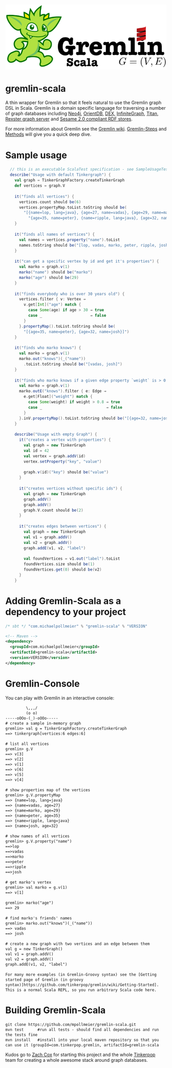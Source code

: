 ![logo](https://github.com/mpollmeier/gremlin-scala/raw/master/doc/images/gremlin-scala-logo.png)

gremlin-scala
=============
A thin wrapper for Gremlin so that it feels natural to use the Gremlin graph DSL in Scala. 
Gremlin is a domain specific language for traversing a number of graph databases including
[Neo4j](http://neo4j.org/),
[OrientDB](http://www.orientechnologies.com/),
[DEX](http://www.sparsity-technologies.com/dex),
[InfiniteGraph](http://www.infinitegraph.com/),
[Titan](http://thinkaurelius.github.com/titan/),
[Rexster graph server](http://rexster.tinkerpop.com)
and [Sesame 2.0 compliant RDF stores](http://www.openrdf.org).

For more information about Gremlin see the [Gremlin wiki](https://github.com/tinkerpop/gremlin/wiki).
[Gremlin-Steps](https://github.com/tinkerpop/gremlin/wiki/Gremlin-Steps) and [Methods](https://github.com/tinkerpop/gremlin/wiki/Gremlin-Methods) will give you a quick deep dive. 

Sample usage
=============

```scala
  // this is an executable ScalaTest specification - see SampleUsageTest.scala for full setup
  describe("Usage with default Tinkergraph") {
    val graph = TinkerGraphFactory.createTinkerGraph
    def vertices = graph.V

    it("finds all vertices") {
      vertices.count should be(6)
      vertices.propertyMap.toList.toString should be(
        "[{name=lop, lang=java}, {age=27, name=vadas}, {age=29, name=marko}, " +
          "{age=35, name=peter}, {name=ripple, lang=java}, {age=32, name=josh}]")
    }

    it("finds all names of vertices") {
      val names = vertices.property("name").toList
      names.toString should be("[lop, vadas, marko, peter, ripple, josh]")
    }

    it("can get a specific vertex by id and get it's properties") {
      val marko = graph.v(1)
      marko("name") should be("marko")
      marko("age") should be(29)
    }

    it("finds everybody who is over 30 years old") {
      vertices.filter { v: Vertex ⇒
        v.get[Int]("age") match {
          case Some(age) if age > 30 ⇒ true
          case _                     ⇒ false
        }
      }.propertyMap().toList.toString should be(
        "[{age=35, name=peter}, {age=32, name=josh}]")
    }

    it("finds who marko knows") {
      val marko = graph.v(1)
      marko.out("knows")(_("name"))
        .toList.toString should be("[vadas, josh]")
    }

    it("finds who marko knows if a given edge property `weight` is > 0.8") {
      val marko = graph.v(1)
      marko.outE("knows").filter { e: Edge ⇒
        e.get[Float]("weight") match {
          case Some(weight) if weight > 0.8 ⇒ true
          case _                            ⇒ false
        }
      }.inV.propertyMap().toList.toString should be("[{age=32, name=josh}]")
    }

    describe("Usage with empty Graph") {
      it("creates a vertex with properties") {
        val graph = new TinkerGraph
        val id = 42
        val vertex = graph.addV(id)
        vertex.setProperty("key", "value")

        graph.v(id)("key") should be("value")
      }

      it("creates vertices without specific ids") {
        val graph = new TinkerGraph
        graph.addV()
        graph.addV()
        graph.V.count should be(2)
      }

      it("creates edges between vertices") {
        val graph = new TinkerGraph
        val v1 = graph.addV()
        val v2 = graph.addV()
        graph.addE(v1, v2, "label")

        val foundVertices = v1.out("label").toList
        foundVertices.size should be(1)
        foundVertices.get(0) should be(v2)
      }
    }
```

Adding Gremlin-Scala as a dependency to your project
=============
```scala
/* sbt */ "com.michaelpollmeier" % "gremlin-scala" % "VERSION"
```
```xml
<!-- Maven -->
<dependency>
  <groupId>com.michaelpollmeier</groupId>
  <artifactId>gremlin-scala</artifactId>
  <version>VERSION</version>
</dependency>
```

Gremlin-Console
=============
You can play with Gremlin in an interactive console:
```shell
         \,,,/
         (o o)
-----oOOo-(_)-oOOo-----
# create a sample in-memory graph
gremlin> val g = TinkerGraphFactory.createTinkerGraph
==> tinkergraph[vertices:6 edges:6]

# list all vertices
gremlin> g.V
==> v[3]
==> v[2]
==> v[1]
==> v[6]
==> v[5]
==> v[4]

# show properties map of the vertices
gremlin> g.V.propertyMap
==> {name=lop, lang=java}
==> {name=vadas, age=27}
==> {name=marko, age=29}
==> {name=peter, age=35}
==> {name=ripple, lang=java}
==> {name=josh, age=32}

# show names of all vertices
gremlin> g.V.property("name")
==>lop
==>vadas
==>marko
==>peter
==>ripple
==>josh

# get marko's vertex
gremlin> val marko = g.v(1)
==> v[1]

gremlin> marko("age")
==> 29

# find marko's friends' names
gremlin> marko.out("knows")(_("name"))
==> vadas
==> josh

# create a new graph with two vertices and an edge between them
val g = new TinkerGraph()
val v1 = graph.addV()
val v2 = graph.addV()
graph.addE(v1, v2, "label")

For many more examples (in Gremlin-Groovy syntax) see the [Getting started page of Gremlin (in groovy syntax)]https://github.com/tinkerpop/gremlin/wiki/Getting-Started].
This is a normal Scala REPL, so you run arbitrary Scala code here. 
```

Building Gremlin-Scala
=============
```shell
git clone https://github.com/mpollmeier/gremlin-scala.git
mvn test      #run all tests - should find all dependencies and run the tests fine
mvn install   #install into your local maven repository so that you can use it (groupId=com.tinkerpop.gremlin, artifactId=gremlin-scala
```

Kudos go to [Zach Cox](http://theza.ch) for starting this project and the whole [Tinkerpop](http://www.tinkerpop.com) team for creating a whole awesome stack around graph databases.
